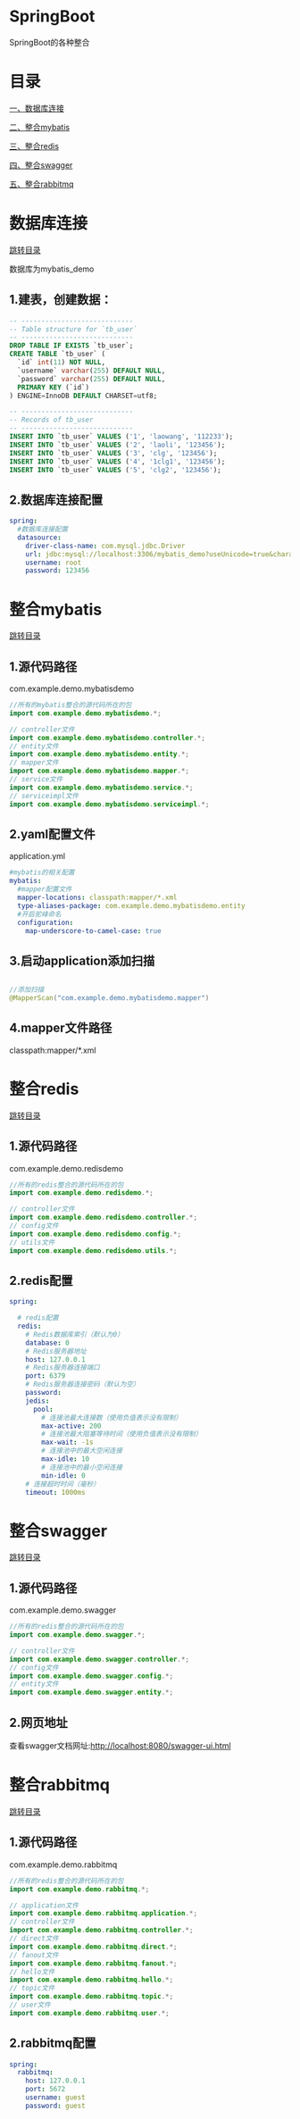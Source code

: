# SpringBoot
SpringBoot的各种整合


# 目录

[一、数据库连接](#数据库连接)

[二、整合mybatis](#整合mybatis)

[三、整合redis](#整合redis)

[四、整合swagger](#整合swagger)


[五、整合rabbitmq](#整合rabbitmq)

# 数据库连接

[跳转目录](#目录)

数据库为mybatis_demo

## 1.建表，创建数据：

```sql
-- ----------------------------
-- Table structure for `tb_user`
-- ----------------------------
DROP TABLE IF EXISTS `tb_user`;
CREATE TABLE `tb_user` (
  `id` int(11) NOT NULL,
  `username` varchar(255) DEFAULT NULL,
  `password` varchar(255) DEFAULT NULL,
  PRIMARY KEY (`id`)
) ENGINE=InnoDB DEFAULT CHARSET=utf8;

-- ----------------------------
-- Records of tb_user
-- ----------------------------
INSERT INTO `tb_user` VALUES ('1', 'laowang', '112233');
INSERT INTO `tb_user` VALUES ('2', 'laoli', '123456');
INSERT INTO `tb_user` VALUES ('3', 'clg', '123456');
INSERT INTO `tb_user` VALUES ('4', '1clg1', '123456');
INSERT INTO `tb_user` VALUES ('5', 'clg2', '123456');

```
## 2.数据库连接配置
```yaml
spring:
  #数据库连接配置
  datasource:
    driver-class-name: com.mysql.jdbc.Driver
    url: jdbc:mysql://localhost:3306/mybatis_demo?useUnicode=true&characterEncoding=utf-8&serverTimezone=UTC
    username: root
    password: 123456
```


# 整合mybatis

[跳转目录](#目录)

## 1.源代码路径

com.example.demo.mybatisdemo

```java
//所有的mybatis整合的源代码所在的包
import com.example.demo.mybatisdemo.*;

// controller文件
import com.example.demo.mybatisdemo.controller.*;
// entity文件
import com.example.demo.mybatisdemo.entity.*;
// mapper文件
import com.example.demo.mybatisdemo.mapper.*;
// service文件
import com.example.demo.mybatisdemo.service.*;
// serviceimpl文件
import com.example.demo.mybatisdemo.serviceimpl.*;

```

## 2.yaml配置文件

application.yml

```yaml
#mybatis的相关配置
mybatis:
  #mapper配置文件
  mapper-locations: classpath:mapper/*.xml
  type-aliases-package: com.example.demo.mybatisdemo.entity
  #开启驼峰命名
  configuration:
    map-underscore-to-camel-case: true
```

## 3.启动application添加扫描

```java

//添加扫描
@MapperScan("com.example.demo.mybatisdemo.mapper")


```

## 4.mapper文件路径

classpath:mapper/*.xml


# 整合redis

[跳转目录](#目录)

## 1.源代码路径

com.example.demo.redisdemo

```java
//所有的redis整合的源代码所在的包
import com.example.demo.redisdemo.*;

// controller文件
import com.example.demo.redisdemo.controller.*;
// config文件
import com.example.demo.redisdemo.config.*;
// utils文件
import com.example.demo.redisdemo.utils.*;

```

## 2.redis配置
```yaml
spring:

  # redis配置
  redis:
    # Redis数据库索引（默认为0）
    database: 0
    # Redis服务器地址
    host: 127.0.0.1
    # Redis服务器连接端口
    port: 6379
    # Redis服务器连接密码（默认为空）
    password:
    jedis:
      pool:
        # 连接池最大连接数（使用负值表示没有限制）
        max-active: 200
        # 连接池最大阻塞等待时间（使用负值表示没有限制）
        max-wait: -1s
        # 连接池中的最大空闲连接
        max-idle: 10
        # 连接池中的最小空闲连接
        min-idle: 0
    # 连接超时时间（毫秒）
    timeout: 1000ms

```



# 整合swagger

[跳转目录](#目录)


## 1.源代码路径

com.example.demo.swagger

```java
//所有的redis整合的源代码所在的包
import com.example.demo.swagger.*;

// controller文件
import com.example.demo.swagger.controller.*;
// config文件
import com.example.demo.swagger.config.*;
// entity文件
import com.example.demo.swagger.entity.*;

```

## 2.网页地址

查看swagger文档网址:[http://localhost:8080/swagger-ui.html](http://localhost:8080/swagger-ui.html)


# 整合rabbitmq
[跳转目录](#目录)

## 1.源代码路径

com.example.demo.rabbitmq

```java
//所有的redis整合的源代码所在的包
import com.example.demo.rabbitmq.*;

// application文件
import com.example.demo.rabbitmq.application.*;
// controller文件
import com.example.demo.rabbitmq.controller.*;
// direct文件
import com.example.demo.rabbitmq.direct.*;
// fanout文件
import com.example.demo.rabbitmq.fanout.*;
// hello文件
import com.example.demo.rabbitmq.hello.*;
// topic文件
import com.example.demo.rabbitmq.topic.*;
// user文件
import com.example.demo.rabbitmq.user.*;

```

## 2.rabbitmq配置

```yaml
spring:
  rabbitmq:
    host: 127.0.0.1
    port: 5672
    username: guest
    password: guest
```



